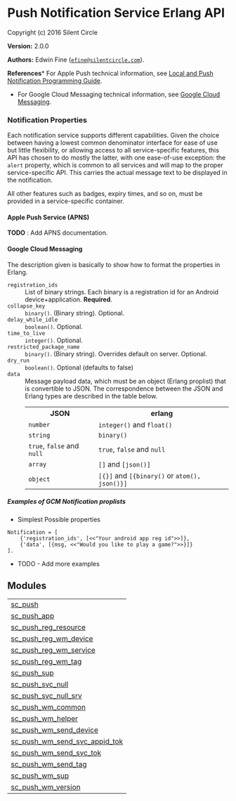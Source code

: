 

# Push Notification Service Erlang API #

Copyright (c) 2016 Silent Circle

__Version:__ 2.0.0

__Authors:__ Edwin Fine ([`efine@silentcircle.com`](mailto:efine@silentcircle.com)).

__References__* For Apple Push technical information, see
[Local and Push Notification Programming Guide](https://developer.apple.com/library/ios/#documentation/NetworkingInternet/Conceptual/RemoteNotificationsPG/).
* For Google Cloud Messaging technical information, see
[Google Cloud Messaging](http://developer.android.com/guide/google/gcm/index.md).


### <a name="Notification_Properties">Notification Properties</a> ###

Each notification service supports different capabilities. Given the choice
between having a lowest common denominator interface for ease of use but
little flexibility, or allowing access to all service-specific features,
this API has chosen to do mostly the latter, with one ease-of-use exception:
the `alert` property, which is common to all services and will map to
the proper service-specific API. This carries the actual message text
to be displayed in the notification.

All other features such as badges, expiry times, and so on, must be provided
in a service-specific container.


#### <a name="Apple_Push_Service_(APNS)">Apple Push Service (APNS)</a> ####

<strong>TODO</strong>
: Add APNS documentation.


#### <a name="Google_Cloud_Messaging">Google Cloud Messaging</a> ####

The description given is basically to show how to format the
properties in Erlang.


<dt><code>registration_ids</code></dt>



<dd>List of binary strings. Each binary is a registration id
     for an Android device+application. <strong>Required</strong>.</dd>



<dt><code>collapse_key</code></dt>



<dd><code>binary()</code>. (Binary string). Optional.</dd>



<dt><code>delay_while_idle</code></dt>



<dd><code>boolean()</code>. Optional.</dd>



<dt><code>time_to_live</code></dt>



<dd><code>integer()</code>. Optional.</dd>



<dt><code>restricted_package_name</code></dt>



<dd><code>binary()</code>. (Binary string). Overrides default on server. Optional.</dd>



<dt><code>dry_run</code></dt>



<dd><code>boolean()</code>. Optional (defaults to false)</dd>



<dt><code>data</code></dt>



<dd>Message payload data, which must be an
         object (Erlang proplist) that is convertible to JSON. The correspondence between
         the JSON and Erlang types are described in the table below.<table class="with-borders"><tr><th class="with-borders"><strong>JSON</strong></th><th class="with-borders"><strong>erlang</strong></th></tr><tr><td class="with-borders"> <code>number</code> </td><td class="with-borders"> <code>integer()</code> and <code>float()</code></td></tr><tr><td class="with-borders"> <code>string</code> </td><td class="with-borders"> <code>binary()</code> </td></tr><tr><td class="with-borders"> <code>true</code>, <code>false</code> and <code>null</code></td><td class="with-borders"> <code>true</code>, <code>false</code> and <code>null</code></td></tr><tr><td class="with-borders"> <code>array</code> </td><td class="with-borders"> <code>[]</code> and <code>[json()]</code></td></tr><tr><td class="with-borders"> <code>object</code> </td><td class="with-borders"> <code>[{}]</code> and <code>[{binary()</code> or <code>atom(), json()}]</code></td></tr></table></dd>




<h5><a name="Examples_of_GCM_Notification_proplists">Examples of GCM Notification proplists</a></h5>


* Simplest Possible properties


```
Notification = [
    {'registration_ids', [<<"Your android app reg id">>]},
    {'data', [{msg, <<"Would you like to play a game?">>}]}
].
```

* TODO - Add more examples



## Modules ##


<table width="100%" border="0" summary="list of modules">
<tr><td><a href="http://github.com/SilentCircle/sc_push/blob/master/doc/sc_push.md" class="module">sc_push</a></td></tr>
<tr><td><a href="http://github.com/SilentCircle/sc_push/blob/master/doc/sc_push_app.md" class="module">sc_push_app</a></td></tr>
<tr><td><a href="http://github.com/SilentCircle/sc_push/blob/master/doc/sc_push_reg_resource.md" class="module">sc_push_reg_resource</a></td></tr>
<tr><td><a href="http://github.com/SilentCircle/sc_push/blob/master/doc/sc_push_reg_wm_device.md" class="module">sc_push_reg_wm_device</a></td></tr>
<tr><td><a href="http://github.com/SilentCircle/sc_push/blob/master/doc/sc_push_reg_wm_service.md" class="module">sc_push_reg_wm_service</a></td></tr>
<tr><td><a href="http://github.com/SilentCircle/sc_push/blob/master/doc/sc_push_reg_wm_tag.md" class="module">sc_push_reg_wm_tag</a></td></tr>
<tr><td><a href="http://github.com/SilentCircle/sc_push/blob/master/doc/sc_push_sup.md" class="module">sc_push_sup</a></td></tr>
<tr><td><a href="http://github.com/SilentCircle/sc_push/blob/master/doc/sc_push_svc_null.md" class="module">sc_push_svc_null</a></td></tr>
<tr><td><a href="http://github.com/SilentCircle/sc_push/blob/master/doc/sc_push_svc_null_srv.md" class="module">sc_push_svc_null_srv</a></td></tr>
<tr><td><a href="http://github.com/SilentCircle/sc_push/blob/master/doc/sc_push_wm_common.md" class="module">sc_push_wm_common</a></td></tr>
<tr><td><a href="http://github.com/SilentCircle/sc_push/blob/master/doc/sc_push_wm_helper.md" class="module">sc_push_wm_helper</a></td></tr>
<tr><td><a href="http://github.com/SilentCircle/sc_push/blob/master/doc/sc_push_wm_send_device.md" class="module">sc_push_wm_send_device</a></td></tr>
<tr><td><a href="http://github.com/SilentCircle/sc_push/blob/master/doc/sc_push_wm_send_svc_appid_tok.md" class="module">sc_push_wm_send_svc_appid_tok</a></td></tr>
<tr><td><a href="http://github.com/SilentCircle/sc_push/blob/master/doc/sc_push_wm_send_svc_tok.md" class="module">sc_push_wm_send_svc_tok</a></td></tr>
<tr><td><a href="http://github.com/SilentCircle/sc_push/blob/master/doc/sc_push_wm_send_tag.md" class="module">sc_push_wm_send_tag</a></td></tr>
<tr><td><a href="http://github.com/SilentCircle/sc_push/blob/master/doc/sc_push_wm_sup.md" class="module">sc_push_wm_sup</a></td></tr>
<tr><td><a href="http://github.com/SilentCircle/sc_push/blob/master/doc/sc_push_wm_version.md" class="module">sc_push_wm_version</a></td></tr></table>

